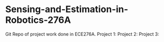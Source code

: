 # Sensing-and-Estimation-in-Robotics-276A
Git Repo of project work done in ECE276A.
Project 1: 
Project 2:
Project 3:
